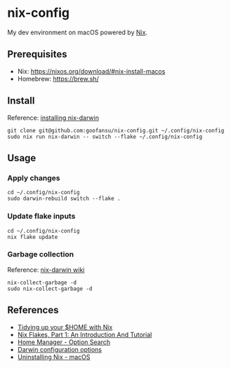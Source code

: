 # nix-config
My dev environment on macOS powered by [Nix](https://nixos.org).

## Prerequisites
- Nix: https://nixos.org/download/#nix-install-macos
- Homebrew: https://brew.sh/

## Install
Reference: [installing nix-darwin](https://github.com/nix-darwin/nix-darwin?tab=readme-ov-file#step-2-installing-nix-darwin)

```shell
git clone git@github.com:goofansu/nix-config.git ~/.config/nix-config
sudo nix run nix-darwin -- switch --flake ~/.config/nix-config
```

## Usage

### Apply changes
```shell
cd ~/.config/nix-config
sudo darwin-rebuild switch --flake .
```

### Update flake inputs
``` shell
cd ~/.config/nix-config
nix flake update
```

### Garbage collection
Reference: [nix-darwin wiki](https://github.com/LnL7/nix-darwin/wiki/Deleting-old-generations#for-multi-user-installation)

``` shell
nix-collect-garbage -d
sudo nix-collect-garbage -d
```

## References
- [Tidying up your $HOME with Nix](https://juliu.is/tidying-your-home-with-nix/)
- [Nix Flakes, Part 1: An Introduction And Tutorial](https://www.tweag.io/blog/2020-05-25-flakes/)
- [Home Manager - Option Search](https://mipmip.github.io/home-manager-option-search/)
- [Darwin configuration options](https://daiderd.com/nix-darwin/manual/)
- [Uninstalling Nix - macOS](https://nixos.org/manual/nix/unstable/installation/uninstall.html#macos)
